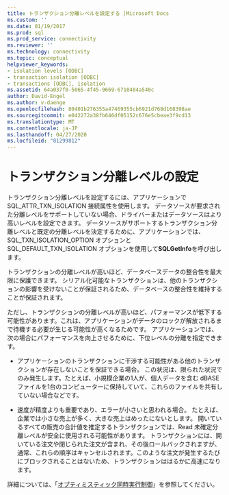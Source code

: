 ```yaml
---
title: トランザクション分離レベルを設定する |Microsoft Docs
ms.custom: ''
ms.date: 01/19/2017
ms.prod: sql
ms.prod_service: connectivity
ms.reviewer: ''
ms.technology: connectivity
ms.topic: conceptual
helpviewer_keywords:
- isolation levels [ODBC]
- transaction isolation [ODBC]
- transactions [ODBC], isolation
ms.assetid: 64a037f0-5065-4f45-9669-6710404a540c
author: David-Engel
ms.author: v-daenge
ms.openlocfilehash: 80401b276355a47469355cb6921d768d168398ae
ms.sourcegitcommit: e042272a38fb646df05152c676e5cbeae3f9cd13
ms.translationtype: MT
ms.contentlocale: ja-JP
ms.lasthandoff: 04/27/2020
ms.locfileid: "81299812"
---
```

# <a name="setting-the-transaction-isolation-level"></a>トランザクション分離レベルの設定
トランザクション分離レベルを設定するには、アプリケーションで SQL_ATTR_TXN_ISOLATION 接続属性を使用します。 データソースが要求された分離レベルをサポートしていない場合、ドライバーまたはデータソースはより高いレベルを設定できます。 データソースがサポートするトランザクション分離レベルと既定の分離レベルを決定するために、アプリケーションでは、SQL_TXN_ISOLATION_OPTION オプションと SQL_DEFAULT_TXN_ISOLATION オプションを使用して**SQLGetInfo**を呼び出します。  
  
 トランザクションの分離レベルが高いほど、データベースデータの整合性を最大限に保護できます。 シリアル化可能なトランザクションは、他のトランザクションの影響を受けないことが保証されるため、データベースの整合性を維持することが保証されます。  
  
 ただし、トランザクションの分離レベルが高いほど、パフォーマンスが低下する可能性があります。これは、アプリケーションがデータのロックが解放されるまで待機する必要が生じる可能性が高くなるためです。 アプリケーションでは、次の場合にパフォーマンスを向上させるために、下位レベルの分離を指定できます。  
  
-   アプリケーションのトランザクションに干渉する可能性がある他のトランザクションが存在しないことを保証できる場合。 この状況は、限られた状況でのみ発生します。たとえば、小規模企業の1人が、個人データを含む dBASE ファイルを1台のコンピューターに保持していて、これらのファイルを共有していない場合などです。  
  
-   速度が精度よりも重要であり、エラーが小さいと思われる場合。 たとえば、企業では小さな売上が多く、大きな売上はめったにないとします。 開いているすべての販売の合計値を推定するトランザクションでは、Read 未確定分離レベルが安全に使用される可能性があります。 トランザクションには、開いている注文や閉じられた注文が含まれ、その後ロールバックされますが、通常、これらの順序はキャンセルされます。このような注文が発生するたびにブロックされることはないため、トランザクションははるかに高速になります。  
  
 詳細については、「[オプティミスティック同時実行制御](../../../odbc/reference/develop-app/optimistic-concurrency.md)」を参照してください。
